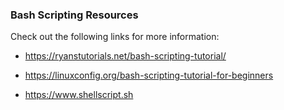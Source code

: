 ### Bash Scripting Resources

Check out the following links for more information:

- https://ryanstutorials.net/bash-scripting-tutorial/

- https://linuxconfig.org/bash-scripting-tutorial-for-beginners

- https://www.shellscript.sh
